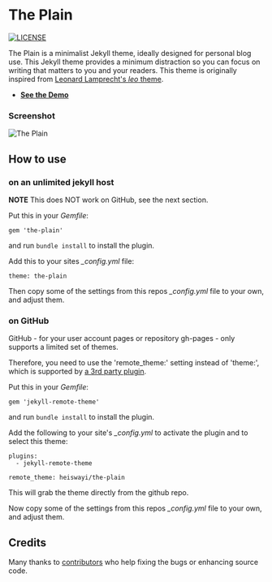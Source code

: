 # The Plain

[![LICENSE](https://img.shields.io/badge/license-MIT-blue.svg)](LICENSE)

The Plain is a minimalist Jekyll theme, ideally designed for personal blog use. This Jekyll theme provides a minimum distraction so you can focus on writing that matters to you and your readers. This theme is originally inspired from [Leonard Lamprecht's _leo_ theme](https://github.com/leo/leo.github.io).

- [**See the Demo**](https://heiswayi.github.io/the-plain/)

### Screenshot

![The Plain](https://i.imgur.com/FITKN1H.png)

## How to use

### on an unlimited jekyll host

**NOTE** This does NOT work on GitHub, see the next section.

Put this in your *Gemfile*:

	gem 'the-plain'

and run `bundle install` to install the plugin.

Add this to your sites *_config.yml* file:

	theme: the-plain

Then copy some of the settings from this repos *_config.yml* file to your own,
and adjust them.

### on GitHub

GitHub - for your user account pages or repository gh-pages -
only supports a limited set of themes.

Therefore, you need to use the 'remote\_theme:' setting instead of 'theme:',
which is supported by [a 3rd party plugin](https://github.com/benbalter/jekyll-remote-theme).

Put this in your *Gemfile*:

	gem 'jekyll-remote-theme'

and run `bundle install` to install the plugin.

Add the following to your site's *_config.yml* to activate the plugin
and to select this theme:

	plugins:
	  - jekyll-remote-theme

	remote_theme: heiswayi/the-plain

This will grab the theme directly from the github repo.

Now copy some of the settings from this repos *_config.yml* file to your own,
and adjust them.

## Credits

Many thanks to [contributors](https://github.com/heiswayi/the-plain/graphs/contributors) who help fixing the bugs or enhancing source code.